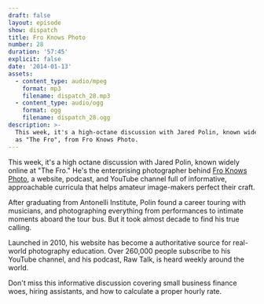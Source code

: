 ```yaml
---
draft: false
layout: episode
show: dispatch
title: Fro Knows Photo
number: 28
duration: '57:45'
explicit: false
date: '2014-01-13'
assets:
  - content_type: audio/mpeg
    format: mp3
    filename: dispatch_28.mp3
  - content_type: audio/ogg
    format: ogg
    filename: dispatch_28.ogg
description: >-
  This week, it's a high-octane discussion with Jared Polin, known widely online
  as "The Fro", from Fro Knows Photo.
---
```

This week, it's a high octane discussion with Jared Polin, known widely online at "The Fro." He's the enterprising photographer behind [Fro Knows Photo](http://froknowsphoto.com), a website, podcast, and YouTube channel full of informative, approachable curricula that helps amateur image-makers perfect their craft.

After graduating from Antonelli Institute, Polin found a career touring with musicians, and photographing everything from performances to intimate moments aboard the tour bus. But it took almost decade to find his true calling.

Launched in 2010, his website has become a authoritative source for real-world photography education. Over 260,000 people subscribe to his YouTube channel, and his podcast, Raw Talk, is heard weekly around the world.

Don't miss this informative discussion covering small business finance woes, hiring assistants, and how to calculate a proper hourly rate.
